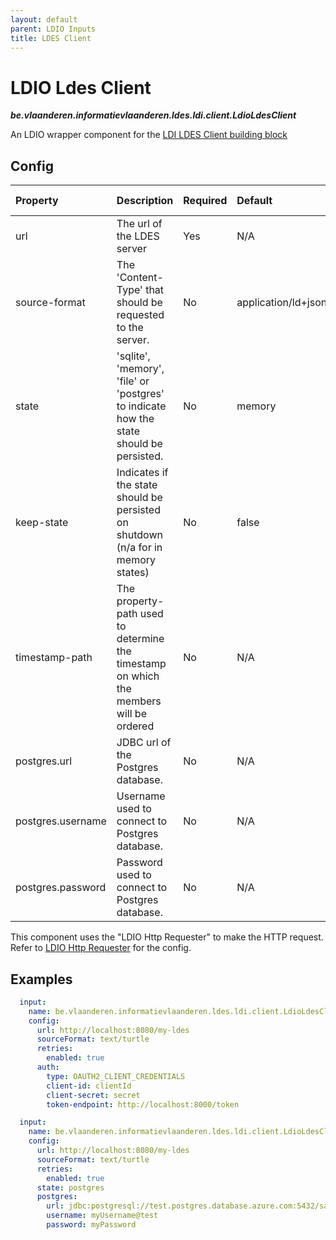 ```yaml
---
layout: default
parent: LDIO Inputs
title: LDES Client
---
```


# LDIO Ldes Client

***be.vlaanderen.informatievlaanderen.ldes.ldi.client.LdioLdesClient***

An LDIO wrapper component for the [LDI LDES Client building block](../../core/ldi-inputs/ldes-client)

## Config

| Property          | Description                                                                             | Required | Default             | Example                                                        | Supported values                                              |
|:------------------|:----------------------------------------------------------------------------------------|:---------|:--------------------|:---------------------------------------------------------------|:--------------------------------------------------------------|
| url               | The url of the LDES server                                                              | Yes      | N/A                 | http://localhost:8080/my-ldes                                  | HTTP and HTTPS urls                                           |
| source-format     | The 'Content-Type' that should be requested to the server.                              | No       | application/ld+json | application/n-quads                                            | Any type supported by [Apache Jena](https://jena.apache.org/) |
| state             | 'sqlite', 'memory', 'file' or 'postgres' to indicate how the state should be persisted. | No       | memory              | sqlite                                                         | 'sqlite', 'files' or 'memory'                                 |
| keep-state        | Indicates if the state should be persisted on shutdown (n/a for in memory states)       | No       | false               | false                                                          | true or false                                                 |
| timestamp-path    | The property-path used to determine the timestamp on which the members will be ordered  | No       | N/A                 | http://www.w3.org/ns/prov#generatedAtTime                      | A property path                                               |
| postgres.url      | JDBC url of the Postgres database.                                                      | No       | N/A                 | jdbc:postgresql://test.postgres.database.azure.com:5432/sample | String                                                        |
| postgres.username | Username used to connect to Postgres database.                                          | No       | N/A                 | myUsername@test                                                | String                                                        |
| postgres.password | Password used to connect to Postgres database.                                          | No       | N/A                 | myPassword                                                     | String                                                        |

This component uses the "LDIO Http Requester" to make the HTTP request.
Refer to [LDIO Http Requester](../ldio-core) for the config.

## Examples

```yaml
  input:
    name: be.vlaanderen.informatievlaanderen.ldes.ldi.client.LdioLdesClient
    config:
      url: http://localhost:8080/my-ldes
      sourceFormat: text/turtle
      retries:
        enabled: true
      auth:
        type: OAUTH2_CLIENT_CREDENTIALS
        client-id: clientId
        client-secret: secret
        token-endpoint: http://localhost:8000/token
```

```yaml
  input:
    name: be.vlaanderen.informatievlaanderen.ldes.ldi.client.LdioLdesClient
    config:
      url: http://localhost:8080/my-ldes
      sourceFormat: text/turtle
      retries:
        enabled: true
      state: postgres
      postgres:
        url: jdbc:postgresql://test.postgres.database.azure.com:5432/sample
        username: myUsername@test
        password: myPassword
```